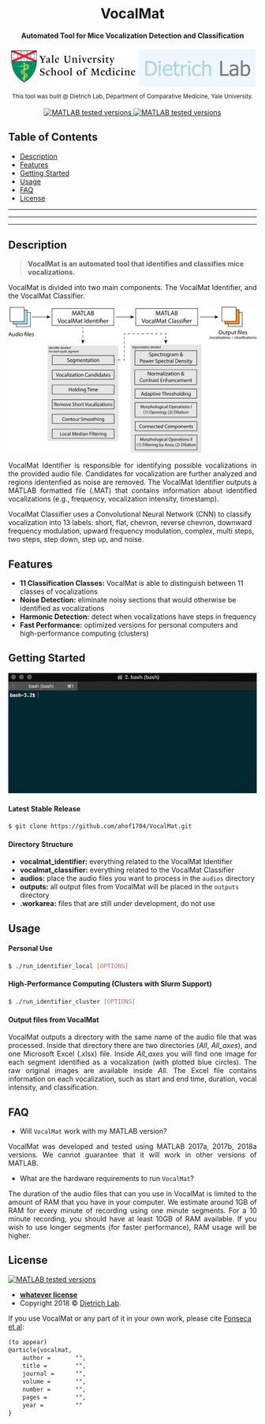 <h1 align="center">VocalMat</h1>
<div align="center">
    <strong>Automated Tool for Mice Vocalization Detection and Classification</strong>
</div>

<div align="center">
    <br />
    <a href="http://www.dietrich-lab.org"><img src="logo.png" title="Dietrich Lab - Yale School of Medicine" alt="Dietrich Lab - Yale School of Medicine"></a>
</div>

<div align="center">
    <sub>This tool was built @ Dietrich Lab, Department of Comparative Medicine, Yale University.
</div>

<div align="center">
    <br />
    <!-- MATLAB version -->
    <a href="https://www.mathworks.com/products/matlab.html">
    <img src="https://img.shields.io/badge/MATLAB-2017a%7C2017b%7C2018a-blue.svg?style=flat-square"
      alt="MATLAB tested versions" />
    </a>
    <!-- LICENSE -->
    <a href="#">
    <img src="https://img.shields.io/badge/license-whatever-orange.svg?style=flat-square"
      alt="MATLAB tested versions" />
    </a>
    <br />
</div>

## Table of Contents
- [Description](#description)
- [Features](#features)
- [Getting Started](#getting-started)
- [Usage](#usage)
- [FAQ](#faq)
- [License](#license)

---
---
---

## Description
> **VocalMat is an automated tool that identifies and classifies mice vocalizations.**

<p align="justify"> VocalMat is divided into two main components. The VocalMat Identifier, and the VocalMat Classifier.

![VocalMat Workflow](vocalmat.png)

<p align="justify"> VocalMat Identifier is responsible for identifying possible vocalizations in the provided audio file. Candidates for vocalization are further analyzed and regions identenfied as noise are removed. The VocalMat Identifier outputs a MATLAB formatted file (.MAT) that contains information about identified vocalizations (e.g., frequency, vocalization intensity, timestamp).

<p> VocalMat Classifier uses a Convolutional Neural Network (CNN) to classify vocalization into 13 labels: short, flat, chevron, reverse chevron, downward frequency modulation, upward frequency modulation, complex, multi steps, two steps, step down, step up, and noise.


## Features
- __11 Classification Classes:__ VocalMat is able to distinguish between 11 classes of vocalizations
- __Noise Detection:__ eliminate noisy sections that would otherwise be identified as vocalizations
- __Harmonic Detection:__ detect when vocalizations have steps in frequency
- __Fast Performance:__ optimized versions for personal computers and high-performance computing (clusters)

## Getting Started
![Recordit GIF](clone.gif)

#### Latest Stable Release
```bash
$ git clone https://github.com/ahof1704/VocalMat.git
```

#### Directory Structure
- __vocalmat_identifier:__ everything related to the VocalMat Identifier
- __vocalmat_classifier:__ everything related to the VocalMat Classifier
- __audios:__ place the audio files you want to process in the `audios` directory
- __outputs:__ all output files from VocalMat will be placed in the `outputs` directory
- __.workarea:__ files that are still under development, do not use

## Usage
#### Personal Use
```bash
$ ./run_identifier_local [OPTIONS]
```

#### High-Performance Computing (Clusters with Slurm Support)
```bash
$ ./run_identifier_cluster [OPTIONS]
```

#### Output files from VocalMat

<p align="justify"> VocalMat outputs a directory with the same name of the audio file that was processed. Inside that directory there are two directories (<i>All</i>, <i>All_axes</i>), and one Microsoft Excel (.xlsx) file. Inside <i>All_axes</i> you will find one image for each segment identified as a vocalization (with plotted blue circles). The raw original images are available inside <i>All</i>. The Excel file contains information on each vocalization, such as start and end time, duration, vocal intensity, and classification.

## FAQ
- Will `VocalMat` work with my MATLAB version?
<p align="justify">VocalMat was developed and tested using MATLAB 2017a, 2017b, 2018a versions. We cannot guarantee that it will work in other versions of MATLAB.

- What are the hardware requirements to run `VocalMat`?
<p align="justify">The duration of the audio files that can you use in VocalMat is limited to the amount of RAM that you have in your computer. We estimate around 1GB of RAM for every minute of recording using one minute segments. For a 10 minute recording, you should have at least 10GB of RAM available.
If you wish to use longer segments (for faster performance), RAM usage will be higher.

## License
<div>
    <a href="#">
    <img src="https://img.shields.io/badge/license-whatever-orange.svg?style=flat-square"
      alt="MATLAB tested versions" />
    </a>
</div>

- **[whatever license](#)**
- Copyright 2018 © <a href="http://www.dietrich-lab.org" target="_blank">Dietrich Lab</a>.

If you use VocalMat or any part of it in your own work, please cite [Fonseca et al](#):
```
(to appear)
@article{vocalmat,
    author =       "",
    title =        "",
    journal =      "",
    volume =       "",
    number =       "",
    pages =        "",
    year =         ""
}
```